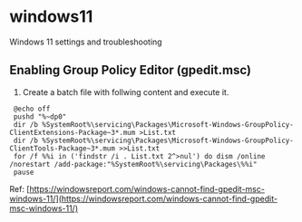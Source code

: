 # windows11
Windows 11 settings and troubleshooting

## Enabling Group Policy Editor (gpedit.msc)
1. Create a batch file with follwing content and execute it.
```
 @echo off
 pushd "%~dp0"
 dir /b %SystemRoot%\servicing\Packages\Microsoft-Windows-GroupPolicy-ClientExtensions-Package~3*.mum >List.txt
 dir /b %SystemRoot%\servicing\Packages\Microsoft-Windows-GroupPolicy-ClientTools-Package~3*.mum >>List.txt
 for /f %%i in ('findstr /i . List.txt 2^>nul') do dism /online /norestart /add-package:"%SystemRoot%\servicing\Packages\%%i"
 pause
 ```
 
 Ref: [https://windowsreport.com/windows-cannot-find-gpedit-msc-windows-11/](https://windowsreport.com/windows-cannot-find-gpedit-msc-windows-11/)
